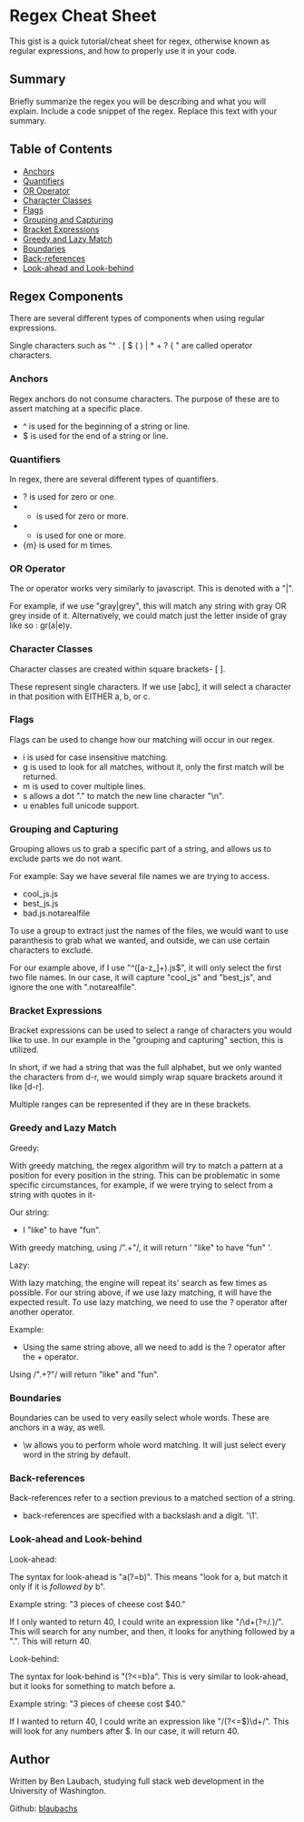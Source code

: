 # Regex Cheat Sheet

This gist is a quick tutorial/cheat sheet for regex, otherwise known as regular expressions, and how to properly use it in your code.

## Summary

Briefly summarize the regex you will be describing and what you will explain. Include a code snippet of the regex. Replace this text with your summary.

## Table of Contents

- [Anchors](#anchors)
- [Quantifiers](#quantifiers)
- [OR Operator](#or-operator)
- [Character Classes](#character-classes)
- [Flags](#flags)
- [Grouping and Capturing](#grouping-and-capturing)
- [Bracket Expressions](#bracket-expressions)
- [Greedy and Lazy Match](#greedy-and-lazy-match)
- [Boundaries](#boundaries)
- [Back-references](#back-references)
- [Look-ahead and Look-behind](#look-ahead-and-look-behind)

## Regex Components

There are several different types of components when using regular expressions. 

Single characters such as "^ . [ $ ( ) | * + ? { \" are called operator characters. 

### Anchors

Regex anchors do not consume characters. The purpose of these are to assert matching at a specific place.

- ^ is used for the beginning of a string or line.
- $ is used for the end of a string or line.

### Quantifiers

In regex, there are several different types of quantifiers.

- ? is used for zero or one.
- * is used for zero or more.
- + is used for one or more.
- {m} is used for m times.

### OR Operator

The or operator works very similarly to javascript. This is denoted with a "|".

For example, if we use "gray|grey", this will match any string with gray OR grey inside of it.
Alternatively, we could match just the letter inside of gray like so : gr(a|e)y.

### Character Classes

Character classes are created within square brackets- [ ].

These represent single characters. If we use [abc], it will select a character in that position with EITHER a, b, or c.

### Flags

Flags can be used to change how our matching will occur in our regex.

- i is used for case insensitive matching.
- g is used to look for all matches, without it, only the first match will be returned.
- m is used to cover multiple lines.
- s allows a dot "." to match the new line character "\n".
- u enables full unicode support.

### Grouping and Capturing

Grouping allows us to grab a specific part of a string, and allows us to exclude parts we do not want.

For example:
Say we have several file names we are trying to access.
- cool_js.js
- best_js.js
- bad.js.notarealfile

To use a group to extract just the names of the files, we would want to use paranthesis to grab what we wanted, and outside, we can use certain characters to exclude.

For our example above, if I use "^([a-z_]+)\.js$", it will only select the first two file names. In our case, it will capture "cool_js" and "best_js", and ignore the one with ".notarealfile".

### Bracket Expressions

Bracket expressions can be used to select a range of characters you would like to use. In our example in the "grouping and capturing" section, this is utilized.

In short, if we had a string that was the full alphabet, but we only wanted the characters from d-r, we would simply wrap square brackets around it like [d-r].

Multiple ranges can be represented if they are in these brackets.

### Greedy and Lazy Match

Greedy:

With greedy matching, the regex algorithm will try to match a pattern at a position for every position in the string.
This can be problematic in some specific circumstances, for example, if we were trying to select from a string with quotes in it-

Our string:
- I "like" to have "fun".

With greedy matching, using /".+"/, it will return ' "like" to have "fun" '.

Lazy:

With lazy matching, the engine will repeat its' search as few times as possible. For our string above, if we use lazy matching, it will have the expected result.
To use lazy matching, we need to use the ? operator after another operator. 

Example:
- Using the same string above, all we need to add is the ? operator after the + operator.

Using /".+?"/ will return "like" and "fun".

### Boundaries

Boundaries can be used to very easily select whole words. These are anchors in a way, as well.

- \w allows you to perform whole word matching. It will just select every word in the string by default.


### Back-references

Back-references refer to a section previous to a matched section of a string.

- back-references are specified with a backslash and a digit. '\1'. 

### Look-ahead and Look-behind
Look-ahead:

The syntax for look-ahead is "a(?=b)". This means "look for a, but match it only if it is *followed by* b". 

Example string:
"3 pieces of cheese cost $40."

If I only wanted to return 40, I could write an expression like "/\d+(?=/.)/". This will search for any number, and then, it looks for anything followed by a ".". This will return 40.

Look-behind:

The syntax for look-behind is "(?<=b)a". This is very similar to look-ahead, but it looks for something to match before a.

Example string:
"3 pieces of cheese cost $40."

If I wanted to return 40, I could write an expression like "/(?<=$)\d+/". This will look for any numbers after $. In our case, it will return 40.
## Author

Written by Ben Laubach, studying full stack web development in the University of Washington.

Github: [blaubachs](https://github.com/blaubachs)